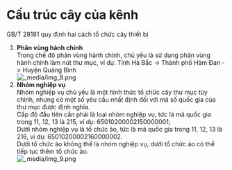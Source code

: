 # Cấu trúc cây của kênh

GB/T 28181 quy định hai cách tổ chức cây thiết bị
1. **Phân vùng hành chính**  
   Trong chế độ phân vùng hành chính, chủ yếu là sử dụng phân vùng hành chính làm nút thư mục, ví dụ: Tỉnh Hà Bắc -> Thành phố Hàm Đan -> Huyện Quảng Bình  
   ![_media/img_8.png](_media/img_8.png)  
2. **Nhóm nghiệp vụ**  
   Nhóm nghiệp vụ chủ yếu là một hình thức tổ chức cây thư mục tùy chỉnh, nhưng có một số yêu cầu nhất định đối với mã số quốc gia của thư mục được định nghĩa.  
   Cấp độ đầu tiên cần phải là loại nhóm nghiệp vụ, tức là mã quốc gia trong 11, 12, 13 là 215, ví dụ: 65010200002150000001;  
   Dưới nhóm nghiệp vụ là tổ chức ảo, tức là mã quốc gia trong 11, 12, 13 là 216, ví dụ: 65010200002160000002.  
   Dưới tổ chức ảo không thể là nhóm nghiệp vụ, dưới tổ chức ảo có thể tiếp tục thêm tổ chức ảo.  
   ![_media/img_9.png](_media/img_9.png)